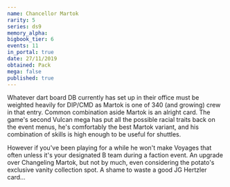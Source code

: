 ```yaml
---
name: Chancellor Martok
rarity: 5
series: ds9
memory_alpha:
bigbook_tier: 6
events: 11
in_portal: true
date: 27/11/2019
obtained: Pack
mega: false
published: true
---
```


Whatever dart board DB currently has set up in their office must be weighted heavily for DIP/CMD as Martok is one of 340 (and growing) crew in that entry. Common combination aside Martok is an alright card. The game's second Vulcan mega has put all the possible racial traits back on the event menus, he's comfortably the best Martok variant, and his combination of skills is high enough to be useful for shuttles.

However if you've been playing for a while he won't make Voyages that often unless it's your designated B team during a faction event. An upgrade over Changeling Martok, but not by much, even considering the potato's exclusive vanity collection spot. A shame to waste a good JG Hertzler card...

